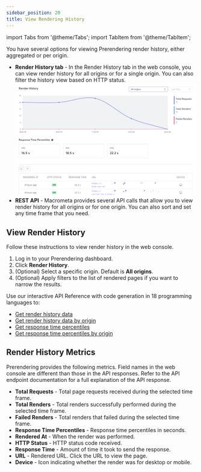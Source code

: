 ```yaml
---
sidebar_position: 20
title: View Rendering History
---
```

import Tabs from '@theme/Tabs';
import TabItem from '@theme/TabItem';

You have several options for viewing Prerendering render history, either aggregated or per origin.

- **Render History tab** - In the Render History tab in the web console, you can view render history for all origins or for a single origin. You can also filter the history view based on HTTP status.
  ![Prerendering Render History Tab](/static/img/photoniq/prerendering/view-render-history.png)
- **REST API** - Macrometa provides several API calls that allow you to view render history for all origins or for one origin. You can also sort and set any time frame that you need.

## View Render History

<Tabs groupId="operating-systems">
<TabItem value="console" label="Web Console">

Follow these instructions to view render history in the web console.

1. Log in to your Prerendering dashboard.
2. Click **Render History**.
3. (Optional) Select a specific origin. Default is **All origins**.
4. (Optional) Apply filters to the list of rendered pages if you want to narrow the results.

</TabItem>
<TabItem value="api" label="REST API">

Use our interactive API Reference with code generation in 18 programming languages to:

- [Get render history data](https://www.macrometa.com/docs/apiPrerendering#/paths/api-prerender-v1-history-render/get)
- [Get render history data by origin](https://www.macrometa.com/docs/apiPrerendering#/paths/api-prerender-v1-history-render-origin/get)
- [Get response time percentiles](https://www.macrometa.com/docs/apiPrerendering#/paths/api-prerender-v1-metrics-percentiles-responsetime/get)
- [Get response time percentiles by origin](https://www.macrometa.com/docs/apiPrerendering#/paths/api-prerender-v1-metrics-percentiles-responsetime-origin/get)

</TabItem>
</Tabs>

## Render History Metrics

Prerendering provides the following metrics. Field names in the web console are different than those in the API responses. Refer to the API endpoint documentation for a full explanation of the API response.

- **Total Requests** - Total page requests received during the selected time frame.
- **Total Renders** - Total renders successfully performed during the selected time frame.
- **Failed Renders** - Total renders that failed during the selected time frame.
- **Response Time Percentiles** - Response time percentiles in seconds.
- **Rendered At** - When the render was performed.
- **HTTP Status** - HTTP status code received.
- **Response Time** - Amount of time it took to send the response.
- **URL** - Rendered URL. Click the URL to view the page.
- **Device** - Icon indicating whether the render was for desktop or mobile.

